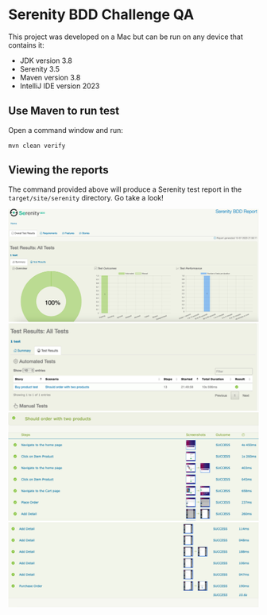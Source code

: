 # Serenity BDD Challenge QA

This project was developed on a Mac but can be run on any device that contains it:

- JDK version 3.8 
- Serenity 3.5
- Maven version 3.8
- IntelliJ IDE version 2023

## Use Maven to run test

Open a command window and run:

    mvn clean verify

## Viewing the reports

The command provided above will produce a Serenity test report in the `target/site/serenity` directory. Go take a look!

![Alt text](image.png)
![Alt text](image-1.png)
![Alt text](image-2.png)
![Alt text](image-3.png)
